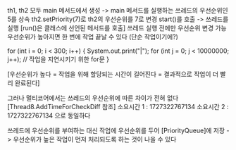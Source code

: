 th1, th2 모두 main 메서드에서 생성 -> main 메서드를 실행하는 쓰레드의 우선순위인 5를 상속
th2.setPriority(7)로 th2의 우선순위를 7로 변경
start()를 호출 -> 쓰레드를 실행 [run()은 클래스에 선언된 메서드를 호출]
쓰레드 실행 전에만 우선순위 변경 가능
우선순위가 높아지면 한 번에 작업 끝날 수 있다 (단순 작업이기에?)

for (int i = 0; i < 300; i++) {
    System.out.print("|");
    for (int j = 0; j < 10000000; j++); // 작업을 지연시키기 위한 for문
}

[우선순위가 높다 = 작업을 위해 할당되는 시간이 길어진다 = 결과적으로 작업이 더 빨리 완료된다]

그러나 멀티코어에서는 쓰레드의 우선순위에 따른 차이가 전혀 없다 [Thread8.AddTimeForCheckDiff 참조]
소요시간 1 : 1727322767134
소요시간 2 : 1727322767134 으로 동일하다

쓰레드에 우선순위를 부여하는 대신 작업에 우선순위를 두어 [PriorityQueue]에 저장 
-> 우선순위가 높은 작업이 먼저 처리되도록 하는 것이 나을 수 있다